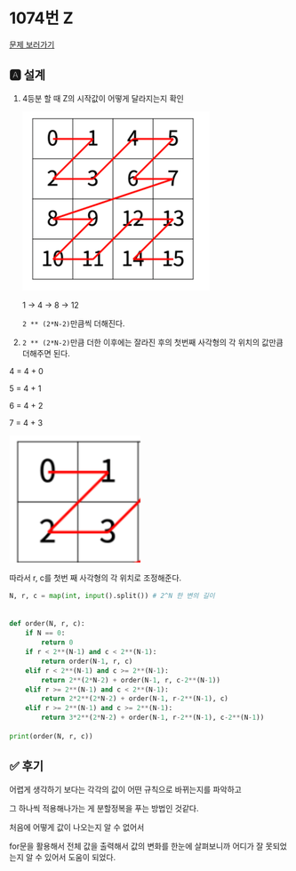 # 1074번 Z
[문제 보러가기](https://www.acmicpc.net/problem/1074)

## 🅰 설계

1. 4등분 할 때 Z의 시작값이 어떻게 달라지는지 확인

   ![image-20210329112542113](README.assets/image-20210329112542113.png)

   1 -> 4 -> 8 -> 12

   `2 ** (2*N-2)`만큼씩 더해진다. 

2.  `2 ** (2*N-2)`만큼 더한 이후에는 잘라진 후의 첫번째 사각형의 각 위치의 값만큼 더해주면 된다.

   4 = 4 + 0

   5 = 4 + 1

   6 = 4 + 2

   7 = 4 + 3

   ![image-20210329112810701](README.assets/image-20210329112810701.png)

   따라서 r, c를 첫번 째 사각형의 각 위치로 조정해준다.

   ```python
   N, r, c = map(int, input().split()) # 2^N 한 변의 길이
   
   
   def order(N, r, c):
       if N == 0:
           return 0
       if r < 2**(N-1) and c < 2**(N-1):
           return order(N-1, r, c)
       elif r < 2**(N-1) and c >= 2**(N-1):
           return 2**(2*N-2) + order(N-1, r, c-2**(N-1))
       elif r >= 2**(N-1) and c < 2**(N-1):
           return 2*2**(2*N-2) + order(N-1, r-2**(N-1), c)
       elif r >= 2**(N-1) and c >= 2**(N-1):
           return 3*2**(2*N-2) + order(N-1, r-2**(N-1), c-2**(N-1))
      
   print(order(N, r, c))
   ```

   


## ✅ 후기
어렵게 생각하기 보다는 각각의 값이 어떤 규칙으로 바뀌는지를 파악하고

그 하나씩 적용해나가는 게 분할정복을 푸는 방법인 것같다.

처음에 어떻게 값이 나오는지 알 수 없어서

for문을 활용해서 전체 값을 출력해서 값의 변화를 한눈에 살펴보니까 어디가 잘 못되었는지 알 수 있어서 도움이 되었다.